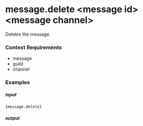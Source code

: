 # message.delete &lt;message id&gt; &lt;message channel&gt;
		
Deletes the message.

### Context Requirements

* message
* guild
* channel


### Examples

##### input
```{message.delete}```

##### output
``````